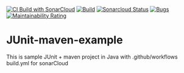 [![CI Build with SonarCloud](https://github.com/SVyatkin/junit-java-example/workflows/CI%20Build%20with%20SonarCloud/badge.svg)](https://github.com/SVyatkin/junit-java-example/actions)
[![Build](https://github.com/SVyatkin/junit-java-example/workflows/Build/badge.svg)](https://sonarcloud.io/dashboard?id=SVyatkin_junit-java-example)
[![Sonarcloud Status](https://sonarcloud.io/api/project_badges/measure?project=SVyatkin_junit-java-example&metric=alert_status)](https://sonarcloud.io/dashboard?id=SVyatkin_junit-java-example)
[![Bugs](https://sonarcloud.io/api/project_badges/measure?project=SVyatkin_junit-java-example&metric=bugs)](https://sonarcloud.io/dashboard?id=SVyatkin_junit-java-example)
[![Maintainability Rating](https://sonarcloud.io/api/project_badges/measure?project=SVyatkin_junit-java-example&metric=sqale_rating)](https://sonarcloud.io/dashboard?id=SVyatkin_junit-java-example)

# JUnit-maven-example
This is sample JUnit + maven  project in Java with .github/workflows build.yml for sonarCloud

